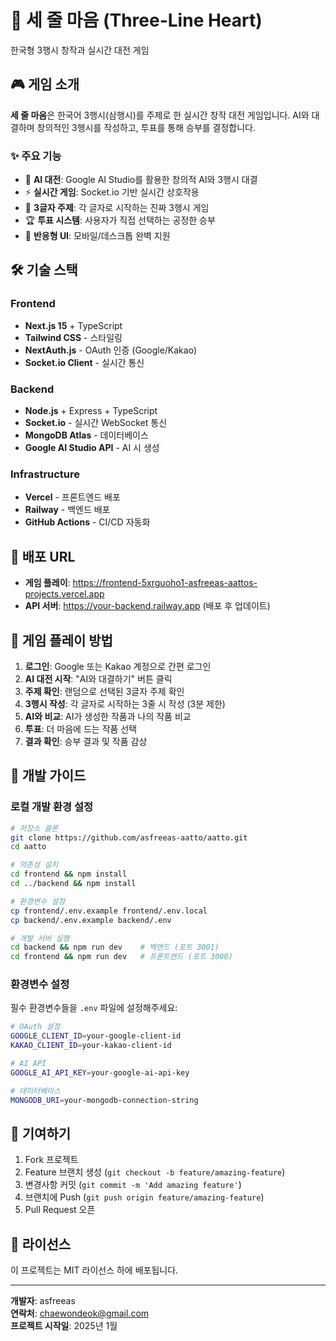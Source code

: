 # 🌸 세 줄 마음 (Three-Line Heart)

한국형 3행시 창작과 실시간 대전 게임

## 🎮 게임 소개

**세 줄 마음**은 한국어 3행시(삼행시)를 주제로 한 실시간 창작 대전 게임입니다.
AI와 대결하며 창의적인 3행시를 작성하고, 투표를 통해 승부를 결정합니다.

### ✨ 주요 기능

- 🤖 **AI 대전**: Google AI Studio를 활용한 창의적 AI와 3행시 대결
- ⚡ **실시간 게임**: Socket.io 기반 실시간 상호작용
- 🎯 **3글자 주제**: 각 글자로 시작하는 진짜 3행시 게임
- 🏆 **투표 시스템**: 사용자가 직접 선택하는 공정한 승부
- 📱 **반응형 UI**: 모바일/데스크톱 완벽 지원

## 🛠️ 기술 스택

### Frontend
- **Next.js 15** + TypeScript
- **Tailwind CSS** - 스타일링
- **NextAuth.js** - OAuth 인증 (Google/Kakao)
- **Socket.io Client** - 실시간 통신

### Backend  
- **Node.js** + Express + TypeScript
- **Socket.io** - 실시간 WebSocket 통신
- **MongoDB Atlas** - 데이터베이스
- **Google AI Studio API** - AI 시 생성

### Infrastructure
- **Vercel** - 프론트엔드 배포
- **Railway** - 백엔드 배포  
- **GitHub Actions** - CI/CD 자동화

## 🚀 배포 URL

- **게임 플레이**: https://frontend-5xrguoho1-asfreeas-aattos-projects.vercel.app
- **API 서버**: https://your-backend.railway.app (배포 후 업데이트)

## 🎯 게임 플레이 방법

1. **로그인**: Google 또는 Kakao 계정으로 간편 로그인
2. **AI 대전 시작**: "AI와 대결하기" 버튼 클릭
3. **주제 확인**: 랜덤으로 선택된 3글자 주제 확인
4. **3행시 작성**: 각 글자로 시작하는 3줄 시 작성 (3분 제한)
5. **AI와 비교**: AI가 생성한 작품과 나의 작품 비교
6. **투표**: 더 마음에 드는 작품 선택
7. **결과 확인**: 승부 결과 및 작품 감상

## 📝 개발 가이드

### 로컬 개발 환경 설정

```bash
# 저장소 클론
git clone https://github.com/asfreeas-aatto/aatto.git
cd aatto

# 의존성 설치
cd frontend && npm install
cd ../backend && npm install

# 환경변수 설정
cp frontend/.env.example frontend/.env.local
cp backend/.env.example backend/.env

# 개발 서버 실행
cd backend && npm run dev    # 백엔드 (포트 3001)
cd frontend && npm run dev   # 프론트엔드 (포트 3000)
```

### 환경변수 설정

필수 환경변수들을 `.env` 파일에 설정해주세요:

```bash
# OAuth 설정
GOOGLE_CLIENT_ID=your-google-client-id
KAKAO_CLIENT_ID=your-kakao-client-id

# AI API
GOOGLE_AI_API_KEY=your-google-ai-api-key

# 데이터베이스
MONGODB_URI=your-mongodb-connection-string
```

## 🤝 기여하기

1. Fork 프로젝트
2. Feature 브랜치 생성 (`git checkout -b feature/amazing-feature`)
3. 변경사항 커밋 (`git commit -m 'Add amazing feature'`)
4. 브랜치에 Push (`git push origin feature/amazing-feature`)
5. Pull Request 오픈

## 📜 라이선스

이 프로젝트는 MIT 라이선스 하에 배포됩니다.

---

**개발자**: asfreeas  
**연락처**: chaewondeok@gmail.com  
**프로젝트 시작일**: 2025년 1월